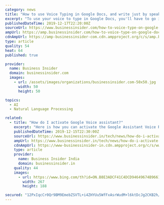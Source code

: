 ```yaml
---
category: news
title: "How to use Voice Typing in Google Docs, and write just by speaking"
excerpt: "To use your voice to type in Google Docs, you'll have to go into your Tools menu, or enter a specific keyboard command."
publishedDateTime: 2019-12-17T22:20:00Z
sourceUrl: https://www.businessinsider.com/how-to-voice-type-on-google-docs/
ampUrl: https://amp.businessinsider.com/how-to-voice-type-on-google-docs
cdnAmpUrl: https://amp-businessinsider-com.cdn.ampproject.org/c/s/amp.businessinsider.com/how-to-voice-type-on-google-docs
type: article
quality: 54
heat: 64
published: true

provider:
  name: Business Insider
  domain: businessinsider.com
  images:
    - url: /assets/images/organizations/businessinsider.com-50x50.jpg
      width: 50
      height: 50

topics:
  - AI
  - Natural Language Processing

related:
  - title: "How do I activate Google Voice assistant?"
    excerpt: "Here is how you can activate the Google Assistant Voice Recognition feature. Steps to activate Google Voice Assistant on your phone Note: If the voice search is available in your language and country, you can make use of some commands in your own language. Some commands are not available in all languages."
    publishedDateTime: 2019-12-15T22:30:00Z
    sourceUrl: https://www.businessinsider.in/tech/news/how-do-i-activate-google-voice-assistant/articleshow/72697529.cms
    ampUrl: https://www.businessinsider.in/tech/news/how-do-i-activate-google-voice-assistant/amp_articleshow/72697529.cms
    cdnAmpUrl: https://www-businessinsider-in.cdn.ampproject.org/c/s/www.businessinsider.in/tech/news/how-do-i-activate-google-voice-assistant/amp_articleshow/72697529.cms
    type: article
    provider:
      name: Business Insider India
      domain: businessinsider.in
    quality: 44
    images:
      - url: https://www.bing.com/th?id=ON.B8E3ADCF41C4DCD94649674B96615389
        width: 267
        height: 188

secured: "12PxIqcCr0Qr9BM9EmebZSVTL+i4ZHYUu5WfFxAsrWudM+l6ktDcJg2CKB2h/kIVx4abGYBkjGKDVIkt2NjXAhoe1tigNUU+oPlXLVnLlDGA6znAj7Of6COMWen64b6lV5PuqrOqdAcHiZ1kQC02QlfAdLtkuO+Ht5RgCqHSSfSM5oiAGRKKKxukj/ZIypVbaNEBMeQn5lX1bh00yxYk/ydQhCdnXhaT/QSmucltStyOhA9xhRFpP0/G7suC1Qs5z7eK4GDmilEF+ONic513Bg==;GjKiepVfG/syOQMm5INJog=="
---
```


